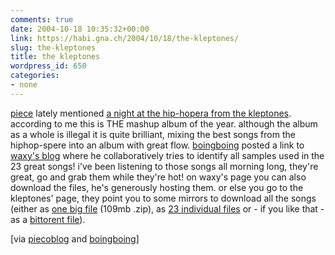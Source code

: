 ```yaml
---
comments: true
date: 2004-10-18 10:35:32+00:00
link: https://habi.gna.ch/2004/10/18/the-kleptones/
slug: the-kleptones
title: the kleptones
wordpress_id: 650
categories:
- none
---
```


[piece](https://pieceoplastic.com/index.php?p=1354) lately mentioned [a night at the hip-hopera from the kleptones](http://www.kleptones.com/pages/downloads_hiphopera.html). according to me this is THE mashup album of the year. although the album as a whole is illegal it is quite brilliant, mixing the best songs from the hiphop-spere into an album with great flow.
[boingboing](https://boingboing.net/2004/09/28/catalogue_of_the_kle.html) posted a link to [waxy's blog](http://www.waxy.org/archive/2004/09/23/kleptone.shtml) where he collaboratively tries to identify all samples used in the 23 great songs! i've been listening to those songs  all morning long, they're great, go and grab them while they're hot!
on waxy's page you can also download the files, he's generously hosting them. or else you go to the kleptones' page, they point you to some mirrors to download all the songs (either as [one big file](http://www.archive.org/http://shell.exo.com/~boogah/kleptones_-_anathh.zip) (109mb .zip), as [23 individual files](http://www.nathanntg.com/mirror/kleptones_opera/) or - if you like that - as a [bittorent file](http://www.kleptones.com/pages/The%20Kleptones%20-%20A%20Night%20At%20The%20Hip-Hopera.torrent)).

[via [piecoblog](https://pieceoplastic.com/index.php?p=1354) and [boingboing](https://boingboing.net/2004/09/28/catalogue_of_the_kle.html)]
